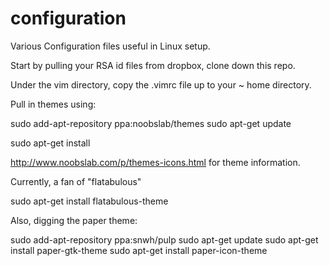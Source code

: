 # configuration

Various Configuration files useful in Linux setup.

Start by pulling your RSA id files from dropbox, clone down this repo.

Under the vim directory, copy the .vimrc file up to your ~ home directory.


Pull in themes using:

sudo add-apt-repository ppa:noobslab/themes
sudo apt-get update

sudo apt-get install <themes>

http://www.noobslab.com/p/themes-icons.html for theme information.

Currently, a fan of "flatabulous"

sudo apt-get install flatabulous-theme


Also, digging the paper theme:

sudo add-apt-repository ppa:snwh/pulp
sudo apt-get update
sudo apt-get install paper-gtk-theme
sudo apt-get install paper-icon-theme



